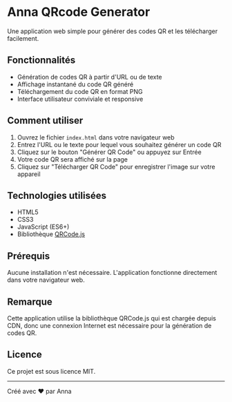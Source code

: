 # Anna QRcode Generator

Une application web simple pour générer des codes QR et les télécharger facilement.

## Fonctionnalités

- Génération de codes QR à partir d'URL ou de texte
- Affichage instantané du code QR généré
- Téléchargement du code QR en format PNG
- Interface utilisateur conviviale et responsive

## Comment utiliser

1. Ouvrez le fichier `index.html` dans votre navigateur web
2. Entrez l'URL ou le texte pour lequel vous souhaitez générer un code QR
3. Cliquez sur le bouton "Générer QR Code" ou appuyez sur Entrée
4. Votre code QR sera affiché sur la page
5. Cliquez sur "Télécharger QR Code" pour enregistrer l'image sur votre appareil

## Technologies utilisées

- HTML5
- CSS3
- JavaScript (ES6+)
- Bibliothèque [QRCode.js](https://github.com/davidshimjs/qrcodejs)

## Prérequis

Aucune installation n'est nécessaire. L'application fonctionne directement dans votre navigateur web.

## Remarque

Cette application utilise la bibliothèque QRCode.js qui est chargée depuis CDN, donc une connexion Internet est nécessaire pour la génération de codes QR.

## Licence

Ce projet est sous licence MIT.

---

Créé avec ❤️ par Anna